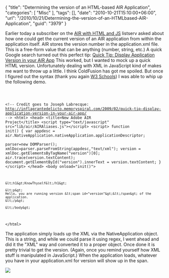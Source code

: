 {
	"title": "Determining the version of an HTML-based AIR Application",
	"categories": [
		"Misc"
	],
	"tags": [],
	"date": "2010-10-21T15:10:00+06:00",
	"url": "/2010/10/21/Determining-the-version-of-an-HTMLbased-AIR-Application",
	"guid": "3979"
}

Earlier today a subscriber on the <a href="http://groups.google.com/group/air-html-js">AIR with HTML and JS</a> listserv asked about how one could get the current version of an AIR application from within the application itself. AIR stores the version number in the application.xml file. This is a free-form value that can be anything (number, string, etc.) A quick Google search turned out this perfect tip: <a href="http://inflagrantedelicto.memoryspiral.com/2009/02/quick-tip-display-application-version-in-your-air-app/">Quick Tip: Display Application Version in your AIR App</a> This worked, but I wanted to mock up a quick HTML version. Unfortunately dealing with XML in JavaScript kind of makes me want to throw up a little. I think ColdFusion has got me spoiled. But once I figured out the syntax (thank you again <a href="http://www.w3schools.com/Xml/xml_dom.asp">W3 Schools</a>) I was able to whip up the following demo.
<!--more-->
<p/>

<code>

&lt;!--
Credit goes to Joseph Labrecque: http://inflagrantedelicto.memoryspiral.com/2009/02/quick-tip-display-application-version-in-your-air-app/
--&gt;
&lt;html&gt;
    &lt;head&gt;
        &lt;title&gt;New Adobe AIR Project&lt;/title&gt;
        &lt;script type="text/javascript" src="lib/air/AIRAliases.js"&gt;&lt;/script&gt;
        &lt;script&gt;
		function init() {
			var appdesc = air.NativeApplication.nativeApplication.applicationDescriptor;			
			parser=new DOMParser();
			xmlDoc=parser.parseFromString(appdesc,"text/xml");
			version = xmlDoc.getElementsByTagName("version")[0];
			air.trace(version.textContent);
			document.getElementById("version").innerText = version.textContent;
		}
		&lt;/script&gt;
    &lt;/head&gt;
    &lt;body onload="init()"&gt;
	
	&lt;h1&gt;KnowThyself&lt;/h1&gt;
	
	&lt;p&gt;
	Hello, you are running version &lt;span id="version"&gt;&lt;/span&gt; of the application.
	&lt;/p&gt;
	
    &lt;/body&gt;
&lt;/html&gt;
</code>

<p/>

The application simply loads up the XML via the NativeApplication object. This is a string, and while we could parse it using regex, I went ahead and did it the "XML" way and converted it to a proper object. Once done it is pretty trivial to get the version. (Again, once you remind yourself how XML stuff is manipulated in JavaScript.) When the application loads, whatever you have in your application.xml for version will show up in the span.

<p/>

<img src="https://static.raymondcamden.com/images/screen21.png" />

<p/>